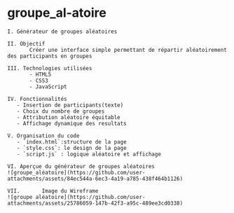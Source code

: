 # groupe_al-atoire
                                            
    I. Générateur de groupes aléatoires
    
    II. Objectif
           Créer une interface simple permettant de répartir aléatoirement des participants en groupes
           
    III. Technologies utilisées
           - HTML5
           - CSS3
           - JavaScript
           
    IV. Fonctionnalités
       - Insertion de participants(texte)
       - Choix du nombre de groupes
       - Attribution aléatoire équitable
       - Affichage dynamique des resultats
       
    V. Organisation du code
       - `index.html`:structure de la page
       - `style.css`: le design de la page
       - `script.js` : logique aléatoire et affichage
       
    VI. Aperçue du générateur de groupes aléatoires
    ![groupe_aléatoire](https://github.com/user-attachments/assets/84ec544a-6ec3-4a19-a785-438f464b1126)
    
    VII.       Image du Wireframe
    ![groupe aléatoire](https://github.com/user-attachments/assets/25786059-147b-42f3-a95c-489ee3cd0338)
